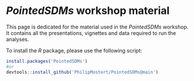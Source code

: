 
<!-- README.md is generated from README.Rmd. Please edit that file -->

# *PointedSDMs* workshop material

This page is dedicated for the material used in the *PointedSDMs*
workshop. It contains all the presentations, vignettes and data required
to run the analyses.

To install the *R* package, please use the following script:

``` r
install.packages('PointedSDMs')
#or
devtools::install_github('PhilipMostert/PointedSDMs@main')
```
